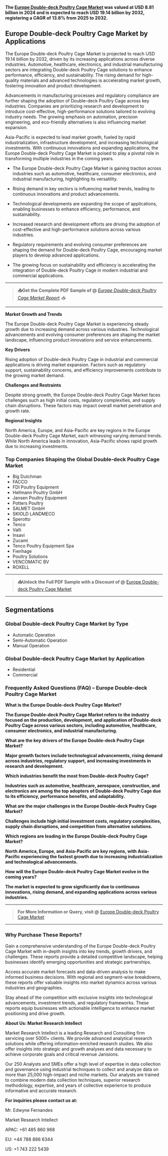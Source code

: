 <p><strong>The <a href="https://www.marketresearchintellect.com/download-sample/?rid=1045175&amp;utm_source=Pulse-April-Europe&amp;utm_medium=852">Europe Double-deck Poultry Cage Market</a> was valued at USD 8.81 billion in 2024 and is expected to reach USD 19.14 billion by 2032, registering a CAGR of 13.8% from 2025 to 2032.</strong></p><h2>Europe Double-deck Poultry Cage Market by Applications&nbsp;</h2><p><p>The Europe Double-deck Poultry Cage Market is projected to reach USD 19.14 billion by 2032, driven by its increasing applications across diverse industries. Automotive, healthcare, electronics, and industrial manufacturing sectors are integrating Double-deck Poultry Cage solutions to enhance performance, efficiency, and sustainability. The rising demand for high-quality materials and advanced technologies is accelerating market growth, fostering innovation and product development.</p><p>Advancements in manufacturing processes and regulatory compliance are further shaping the adoption of Double-deck Poultry Cage across key industries. Companies are prioritizing research and development to introduce cost-effective, high-performance solutions tailored to evolving industry needs. The growing emphasis on automation, precision engineering, and eco-friendly alternatives is also influencing market expansion.</p><p>Asia-Pacific is expected to lead market growth, fueled by rapid industrialization, infrastructure development, and increasing technological investments. With continuous innovations and expanding applications, the Europe Double-deck Poultry Cage Market is poised to play a pivotal role in transforming multiple industries in the coming years.</p></p><ul><li><p>The Europe Double-deck Poultry Cage Market is gaining traction across industries such as automotive, healthcare, consumer electronics, and industrial manufacturing, highlighting its versatility.</p></li><li><p>Rising demand in key sectors is influencing market trends, leading to continuous innovations and product advancements.</p></li><li><p>Technological developments are expanding the scope of applications, enabling businesses to enhance efficiency, performance, and sustainability.</p></li><li><p>Increased research and development efforts are driving the adoption of cost-effective and high-performance solutions across various industries.</p></li><li><p>Regulatory requirements and evolving consumer preferences are shaping the demand for Double-deck Poultry Cage, encouraging market players to develop advanced applications.</p></li><li><p>The growing focus on sustainability and efficiency is accelerating the integration of Double-deck Poultry Cage in modern industrial and commercial applications.</p></li></ul><hr /><blockquote><p><strong><span class="font-[700]">📥Get the Complete PDF Sample of @ </span></strong><em><span class="font-[700]"><a href="https://www.marketresearchintellect.com/download-sample/?rid=1045175&amp;utm_source=Pulse-April-Europe&amp;utm_medium=852" target="_blank" data-tracking-control-name="article-ssr-frontend-pulse_little-text-block" data-tracking-will-navigate="" data-test-link="">Europe Double-deck Poultry Cage Market Report</a>&nbsp;📥</span></em></p></blockquote><hr /><p class="" data-start="77" data-end="360"><strong data-start="77" data-end="105">Market Growth and Trends</strong></p><p class="" data-start="77" data-end="360">The Europe Double-deck Poultry Cage Market is experiencing steady growth due to increasing demand across various industries. Technological advancements and evolving consumer preferences are shaping the market landscape, influencing product innovations and service enhancements.</p><p class="" data-start="362" data-end="606"><strong data-start="362" data-end="377">Key Drivers</strong></p><p class="" data-start="362" data-end="606">Rising adoption of Double-deck Poultry Cage in industrial and commercial applications is driving market expansion. Factors such as regulatory support, sustainability concerns, and efficiency improvements contribute to the growing market demand.</p><p class="" data-start="608" data-end="849"><strong data-start="608" data-end="637">Challenges and Restraints</strong></p><p class="" data-start="608" data-end="849">Despite strong growth, the Europe Double-deck Poultry Cage Market faces challenges such as high initial costs, regulatory complexities, and supply chain disruptions. These factors may impact overall market penetration and growth rate.</p><p class="" data-start="851" data-end="1095"><strong data-start="851" data-end="872">Regional Insights</strong></p><p class="" data-start="851" data-end="1095">North America, Europe, and Asia-Pacific are key regions in the Europe Double-deck Poultry Cage Market, each witnessing varying demand trends. While North America leads in innovation, Asia-Pacific shows rapid growth due to increasing investments.</p><p><h3>Top Companies Shaping the Global Double-deck Poultry Cage Market </h3><ul><li>Big Dutchman</li><li>FACCO</li><li>FDI Poultry Equipment</li><li>Hellmann Poultry GmbH</li><li>Jansen Poultry Equipment</li><li>Potters Poultry</li><li>SALMET GmbH</li><li>SKIOLD LANDMECO</li><li>Sperotto</li><li>Tenco</li><li>Valli</li><li>Insavi</li><li>Zucami</li><li>Tenco Poultry Equipment Spa</li><li>Fienhage</li><li>Poultry Solutions</li><li>VENCOMATIC BV</li><li>ROXELL</li></ul></p><hr /><blockquote><p><strong>📥Unlock the Full PDF Sample with a Discount of @</strong> <a href="https://www.marketresearchintellect.com/ask-for-discount/?rid=1045175&amp;utm_source=Pulse-April-Europe&amp;utm_medium=852">Europe Double-deck Poultry Cage Market</a></p></blockquote><hr /><p><h2>Segmentations</h2><h3>Global Double-deck Poultry Cage Market by Type</h3><ul><li>Automatic Operation</li><li>Semi-Automatic Operation</li><li>Manual Operation</li></ul><h3>Global Double-deck Poultry Cage Market by Application</h3><ul><li>Residential</li><li>Commercial</li></ul></p><h3><strong>Frequently Asked Questions (FAQ) &ndash; Europe Double-deck Poultry Cage Market</strong></h3><p><strong>What is the Europe Double-deck Poultry Cage Market?</strong></p><p><strong>The Europe Double-deck Poultry Cage Market refers to the industry focused on the production, development, and application of Double-deck Poultry Cage across various sectors, including automotive, healthcare, consumer electronics, and industrial manufacturing.</strong></p><p><strong>What are the key drivers of the Europe Double-deck Poultry Cage Market?</strong></p><p><strong>Major growth factors include technological advancements, rising demand across industries, regulatory support, and increasing investments in research and development.</strong></p><p><strong>Which industries benefit the most from Double-deck Poultry Cage?</strong></p><p><strong>Industries such as automotive, healthcare, aerospace, construction, and electronics are among the top adopters of Double-deck Poultry Cage due to its efficiency, performance benefits, and adaptability.</strong></p><p><strong>What are the major challenges in the Europe Double-deck Poultry Cage Market?</strong></p><p><strong>Challenges include high initial investment costs, regulatory complexities, supply chain disruptions, and competition from alternative solutions.</strong></p><p><strong>Which regions are leading in the Europe Double-deck Poultry Cage Market?</strong></p><p><strong>North America, Europe, and Asia-Pacific are key regions, with Asia-Pacific experiencing the fastest growth due to increasing industrialization and technological advancements.</strong></p><p><strong>How will the Europe Double-deck Poultry Cage Market evolve in the coming years?</strong></p><p><strong>The market is expected to grow significantly due to continuous innovations, rising demand, and expanding applications across various industries.</strong></p><hr /><blockquote><p><span class="font-[700]"><strong>For More Information or Query, visit&nbsp;@</strong>&nbsp;</span><span class="font-[700]"><a href="https://www.marketresearchintellect.com/product/double-deck-poultry-cage-market/?utm_source=Linkedin&utm_medium=852" target="_blank" data-tracking-control-name="article-ssr-frontend-pulse_little-text-block" data-tracking-will-navigate="" data-test-link="">Europe Double-deck Poultry Cage Market</a></span></p></blockquote><hr /><h3><strong data-start="0" data-end="31">Why Purchase These Reports?</strong></h3><p class="" data-start="35" data-end="297">Gain a comprehensive understanding of the Europe Double-deck Poultry Cage Market with in-depth insights into key trends, growth drivers, and challenges. These reports provide a detailed competitive landscape, helping businesses identify emerging opportunities and strategic partnerships.</p><p class="" data-start="299" data-end="540">Access accurate market forecasts and data-driven analysis to make informed business decisions. With regional and segment-wise breakdowns, these reports offer valuable insights into market dynamics across various industries and geographies.</p><p class="" data-start="542" data-end="784">Stay ahead of the competition with exclusive insights into technological advancements, investment trends, and regulatory frameworks. These reports equip businesses with actionable intelligence to enhance market positioning and drive growth.</p><p><strong><span class="font-[700]">About Us: Market Research Intellect</span></strong></p><p><span class="">Market Research Intellect is a leading Research and Consulting firm servicing over 5000+ clients. We provide advanced analytical research solutions while offering information-enriched research studies.&nbsp;</span>We also offer insights into strategic and growth analyses and data necessary to achieve corporate goals and critical revenue Janisions.</p><p><span class="">Our 250 Analysts and SMEs offer a high level of expertise in data collection and governance using industrial techniques to collect and analyze data on more than 25,000 high-impact and niche markets. Our analysts are trained to combine modern data collection techniques, superior research methodology, expertise, and years of collective experience to produce informative and accurate research.</span></p><p><strong>For inquiries please contact us at:</strong></p><p>Mr. Edwyne Fernandes</p><p>Market Research Intellect</p><p>APAC: +61 485 860 968</p><p>EU: +44 788 886 6344</p><p>US: +1 743 222 5439</p>